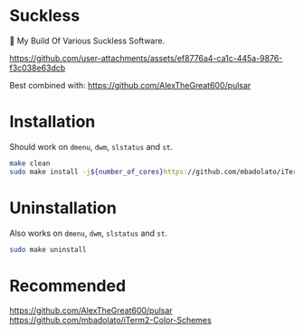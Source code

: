 # Suckless

🚀 My Build Of Various Suckless Software.

https://github.com/user-attachments/assets/ef8776a4-ca1c-445a-9876-f3c038e63dcb

Best combined with: https://github.com/AlexTheGreat600/pulsar

# Installation

Should work on `dmenu`, `dwm`, `slstatus` and `st`.

```bash
make clean
sudo make install -j${number_of_cores}https://github.com/mbadolato/iTerm2-Color-Schemes
```

# Uninstallation

Also works on `dmenu`, `dwm`, `slstatus` and `st`.

```bash
sudo make uninstall
```

# Recommended

https://github.com/AlexTheGreat600/pulsar  
https://github.com/mbadolato/iTerm2-Color-Schemes
